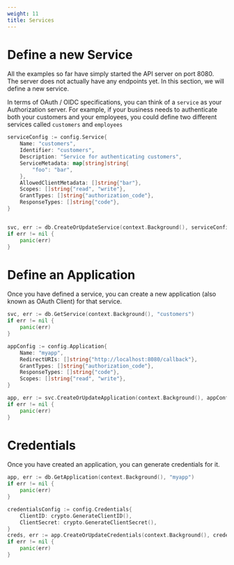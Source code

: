 ```yaml
---
weight: 11
title: Services
---
```


# Define a new Service

All the examples so far have simply started the API server on port 8080. The server does not actually have any endpoints yet. 
In this section, we will define a new service. 

In terms of OAuth / OIDC specifications, you can think of a `service` as your Authorization server.
For example, if your business needs to authenticate both your customers and your employees, you could define 
two different services called `customers` and `employees`

```go
serviceConfig := config.Service{
	Name: "customers",
    Identifier: "customers",
    Description: "Service for authenticating customers",
    ServiceMetadata: map[string]string{
        "foo": "bar",
    },
    AllowedClientMetadata: []string{"bar"},
	Scopes: []string{"read", "write"}, 
	GrantTypes: []string{"authorization_code"},
	ResponseTypes: []string{"code"},
}


svc, err := db.CreateOrUpdateService(context.Background(), serviceConfig)
if err != nil {
    panic(err)
}
```

# Define an Application
Once you have defined a service, you can create a new application (also known as OAuth Client) for that service.
```go
svc, err := db.GetService(context.Background(), "customers")
if err != nil {
    panic(err)
}

appConfig := config.Application{
    Name: "myapp",
    RedirectURIs: []string{"http://localhost:8080/callback"},
    GrantTypes: []string{"authorization_code"},
    ResponseTypes: []string{"code"},
    Scopes: []string{"read", "write"},
}

app, err := svc.CreateOrUpdateApplication(context.Background(), appConfig)
if err != nil {
    panic(err)
}
```

# Credentials

Once you have created an application, you can generate credentials for it.

```go
app, err := db.GetApplication(context.Background(), "myapp")
if err != nil {
    panic(err)
}

credentialsConfig := config.Credentials{
    ClientID: crypto.GenerateClientID(),
    ClientSecret: crypto.GenerateClientSecret(),
}
creds, err := app.CreateOrUpdateCredentials(context.Background(), credentialsConfig)
if err != nil {
    panic(err)
}
```